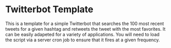 # Twitterbot Template

This is a template for a simple Twitterbot that searches the 100 most recent tweets for a given hashtag and retweets the tweet with the most favorites. It can be easily adapeted for a variety of applications. You will need to load the script via a server cron job to ensure that it fires at a given frequency.
